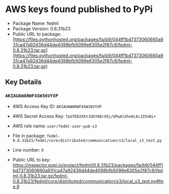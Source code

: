 # AWS keys found published to PyPi

* Package Name: fedml
* Package Version: 0.8.31b23
* Public URL to package: [https://files.pythonhosted.org/packages/fa/b9/044ff1bd7373060660a931ca47a92436d44de4098bfb5099e6305e2f87c8/fedml-0.8.31b23.tar.gz](https://files.pythonhosted.org/packages/fa/b9/044ff1bd7373060660a931ca47a92436d44de4098bfb5099e6305e2f87c8/fedml-0.8.31b23.tar.gz)

## Key Details

### `AKIAUAWARWF4SW36VYXP`

* AWS Access Key ID: `AKIAUAWARWF4SW36VYXP`
* AWS Secret Access Key: `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` 
* AWS role name: `user/fedml-user-pub-s3`
* File in package: `fedml-0.8.31b23/fedml/core/distributed/communication/s3/local_s3_test.py`
* Line number: `9`

* Public URL to key: https://inspector.pypi.io/project/fedml/0.8.31b23/packages/fa/b9/044ff1bd7373060660a931ca47a92436d44de4098bfb5099e6305e2f87c8/fedml-0.8.31b23.tar.gz/fedml-0.8.31b23/fedml/core/distributed/communication/s3/local_s3_test.py#line.9


